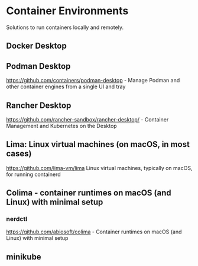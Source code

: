# Container Environments

Solutions to run containers locally and remotely.

## Docker Desktop

## Podman Desktop

https://github.com/containers/podman-desktop - Manage Podman and other container engines from a single UI and tray

## Rancher Desktop

https://github.com/rancher-sandbox/rancher-desktop/ - Container Management and Kubernetes on the Desktop

## Lima: Linux virtual machines (on macOS, in most cases)

https://github.com/lima-vm/lima Linux virtual machines, typically on macOS, for running containerd

## Colima - container runtimes on macOS (and Linux) with minimal setup

### nerdctl

https://github.com/abiosoft/colima - Container runtimes on macOS (and Linux) with minimal setup

## minikube

